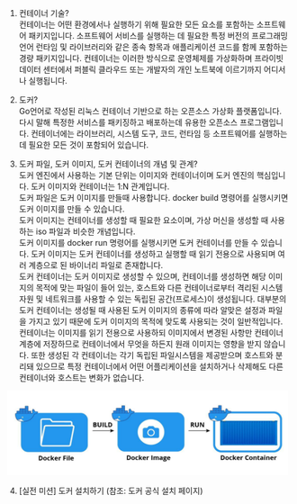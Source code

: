 1. 컨테이너 기술?  
컨테이너는 어떤 환경에서나 실행하기 위해 필요한 모든 요소를 포함하는 소프트웨어 패키지입니다. 소프트웨어 서비스를 실행하는 데 필요한 특정 버전의 프로그래밍 언어 런타임 및 라이브러리와 같은 종속 항목과 애플리케이션 코드를 함께 포함하는 경량 패키지입니다. 컨테이너는 이러한 방식으로 운영체제를 가상화하며 프라이빗 데이터 센터에서 퍼블릭 클라우드 또는 개발자의 개인 노트북에 이르기까지 어디서나 실행됩니다.  


2. 도커?  
Go언어로 작성된 리눅스 컨테이너 기반으로 하는 오픈소스 가상화 플랫폼입니다. 다시 말해 특정한 서비스를 패키징하고 배포하는데 유용한 오픈소스 프로그램입니다. 컨테이너에는 라이브러리, 시스템 도구, 코드, 런타임 등 소프트웨어를 실행하는데 필요한 모든 것이 포함되어 있습니다.


3. 도커 파일, 도커 이미지, 도커 컨테이너의 개념 및 관계?  
도커 엔진에서 사용하는 기본 단위는 이미지와 컨테이너이며 도커 엔진의 핵심입니다. 도커 이미지와 컨테이너는 1:N 관계입니다.  
도커 파일은 도커 이미지를 만들때 사용합니다. docker build 명령어를 실행시키면 도커 이미지를 만들 수 있습니다.   
도커 이미지는 컨테이너를 생성할 때 필요한 요소이며, 가상 머신을 생성할 때 사용하는 iso 파일과 비슷한 개념입니다.    
도커 이미지를 docker run 명령어를 실행시키면 도커 컨테이너를 만들 수 있습니다. 도커 이미지는 도커 컨테이너를 생성하고 실행할 때 읽기 전용으로 사용되며 여러 계층으로 된 바이너리 파일로 존재합니다.  
도커 컨테이너는 도커 이미지로 생성할 수 있으며, 컨테이너를 생성하면 해당 이미지의 목적에 맞는 파일이 들어 있는, 호스트와 다른 컨테이너로부터 격리된 시스템 자원 및 네트워크를 사용할 수 있는 독립된 공간(프로세스)이 생성됩니다.
대부분의 도커 컨테이너는 생성될 때 사용된 도커 이미지의 종류에 따라 알맞은 설정과 파일을 가지고 있기 때문에 도커 이미지의 목적에 맞도록 사용되는 것이 일반적입니다.
컨테이너는 이미지를 읽기 전용으로 사용하되 이미지에서 변경된 사항만 컨테이너 계층에 저장하므로 컨테이너에서 무엇을 하든지 원래 이미지는 영향을 받지 않습니다. 또한 생성된 각 컨테이너는 각기 독립된 파일시스템을 제공받으며 호스트와 분리돼 있으므로 특정 컨테이너에서 어떤 어플리케이션을 설치하거나 삭제해도 다른 컨테이너와 호스트는 변화가 없습니다.
<p align="center"><img src="img/docker_lifecycle.jpeg" height="150px" width="500px"></p>  


4. [실전 미션] 도커 설치하기 (참조: 도커 공식 설치 페이지)